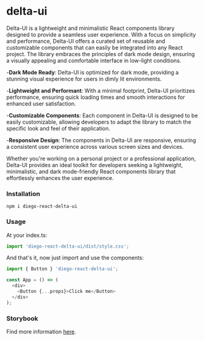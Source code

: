 # delta-ui

Delta-UI is a lightweight and minimalistic React components library designed to provide a seamless user experience. With a focus on simplicity and performance, Delta-UI offers a curated set of reusable and customizable components that can easily be integrated into any React project. The library embraces the principles of dark mode design, ensuring a visually appealing and comfortable interface in low-light conditions.

-**Dark Mode Ready**: Delta-UI is optimized for dark mode, providing a stunning visual experience for users in dimly lit environments.

-**Lightweight and Performant**: With a minimal footprint, Delta-UI prioritizes performance, ensuring quick loading times and smooth interactions for enhanced user satisfaction.

-**Customizable Components**: Each component in Delta-UI is designed to be easily customizable, allowing developers to adapt the library to match the specific look and feel of their application.

-**Responsive Design**: The components in Delta-UI are responsive, ensuring a consistent user experience across various screen sizes and devices.

Whether you're working on a personal project or a professional application, Delta-UI provides an ideal toolkit for developers seeking a lightweight, minimalistic, and dark mode-friendly React components library that effortlessly enhances the user experience.

### Installation
```
npm i diego-react-delta-ui
```

### Usage
At your index.ts:
```js
import 'diego-react-delta-ui/dist/style.css';
```

And that's it, now just import and use the components:
```js
import { Button } 'diego-react-delta-ui';

const App = () => (
  <div>
    <Button {...props}>Click me</Button>
  </div>
);
```

### Storybook
Find more information [here](https://64c82a77442a234e83128ff8-nnybsbsnys.chromatic.com/?path=/story/deltaui-alert--info).
